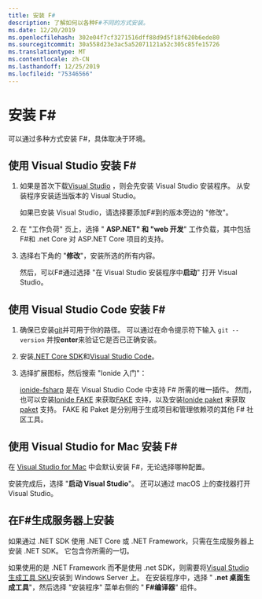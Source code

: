 ```yaml
---
title: 安装 F#
description: 了解如何以各种F#不同的方式安装。
ms.date: 12/20/2019
ms.openlocfilehash: 302e04f7cf3271516dff88d9d5f18f620b6ede80
ms.sourcegitcommit: 30a558d23e3ac5a52071121a52c305c85fe15726
ms.translationtype: MT
ms.contentlocale: zh-CN
ms.lasthandoff: 12/25/2019
ms.locfileid: "75346566"
---
```

# <a name="install-f"></a>安装 F\#

可以通过多种方式安装 F#，具体取决于环境。

## <a name="install-f-with-visual-studio"></a>使用 Visual Studio 安装 F#

1. 如果是首次下载[Visual Studio](https://visualstudio.microsoft.com/downloads/?utm_medium=microsoft&utm_source=docs.microsoft.com&utm_campaign=inline+link&utm_content=download+vs2019) ，则会先安装 Visual Studio 安装程序。 从安装程序安装适当版本的 Visual Studio。

   如果已安装 Visual Studio，请选择要添加F#到的版本旁边的 "修改"。

2. 在 "工作负荷" 页上，选择 " **ASP.NET" 和 "web 开发**" 工作负载，其中包括F#和 .net Core 对 ASP.NET Core 项目的支持。

3. 选择右下角的 "**修改**"，安装所选的所有内容。

   然后，可以F#通过选择 "在 Visual Studio 安装程序中**启动**" 打开 Visual Studio。

## <a name="install-f-with-visual-studio-code"></a>使用 Visual Studio Code 安装 F#

1. 确保已安装[git](https://git-scm.com/download)并可用于你的路径。 可以通过在命令提示符下输入 `git --version` 并按**enter**来验证它是否已正确安装。

2. 安装[.NET Core SDK](https://dotnet.microsoft.com/download)和[Visual Studio Code](https://code.visualstudio.com)。

3. 选择扩展图标，然后搜索 "Ionide 入门"：

   [ionide-fsharp](https://marketplace.visualstudio.com/items?itemName=Ionide.Ionide-fsharp) 是在 Visual Studio Code 中支持 F# 所需的唯一插件。 然而，也可以安装[Ionide FAKE](https://marketplace.visualstudio.com/items?itemName=Ionide.Ionide-FAKE) 来获取[FAKE](https://fake.build/) 支持，以及安装[Ionide paket](https://marketplace.visualstudio.com/items?itemName=Ionide.Ionide-Paket) 来获取 [paket](https://fsprojects.github.io/Paket/) 支持。 FAKE 和 Paket 是分别用于生成项目和管理依赖项的其他 F# 社区工具。

## <a name="install-f-with-visual-studio-for-mac"></a>使用 Visual Studio for Mac 安装 F#

在 [Visual Studio for Mac](https://visualstudio.microsoft.com/vs/mac/?utm_medium=microsoft&utm_source=docs.microsoft.com&utm_campaign=inline+link) 中会默认安装 F#，无论选择哪种配置。

安装完成后，选择 "**启动 Visual Studio**"。 还可以通过 macOS 上的查找器打开 Visual Studio。

## <a name="install-f-on-a-build-server"></a>在F#生成服务器上安装

如果通过 .NET SDK 使用 .NET Core 或 .NET Framework，只需在生成服务器上安装 .NET SDK。 它包含你所需的一切。

如果使用的是 .NET Framework 而**不**是使用 .net SDK，则需要将[Visual Studio 生成工具 SKU](https://visualstudio.microsoft.com/thank-you-downloading-visual-studio/?sku=BuildTools&rel=16)安装到 Windows Server 上。 在安装程序中，选择 " **.net 桌面生成工具**"，然后选择 "安装程序" 菜单右侧的 "  **F#编译器**" 组件。
